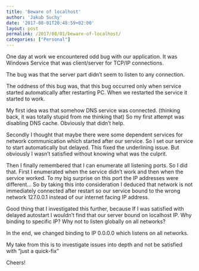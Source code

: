 ```yaml
---
title: 'Beware of localhost'
author: 'Jakub Suchy'
date: '2017-08-01T20:48:59+02:00'
layout: post
permalink: /2017/08/01/beware-of-localhost/
categories: ["Personal"]
---
```


One day at work we encountered odd bug with our application. It was Windows Service that was client/server for TCP/IP connections.

The bug was that the server part didn’t seem to listen to any connection.

The oddness of this bug was, that this bug occurred only when service started automatically after restarting PC. When we restarted the service it started to work.

My first idea was that somehow DNS service was connected. (thinking back, it was totally stupid from me thinking that) So my first attempt was disabling DNS cache. Obviously that didn’t help.

Secondly I thought that maybe there were some dependent services for network communication which started after our service. So I set our service to start automatically but delayed. This fixed the underlining issue. But obviously I wasn’t satisfied without knowing what was the culprit.

Then I finally remembered that I can enumerate all listening ports. So I did that. First I enumerated when the service didn’t work and then when the service worked. To my big surprise on this port the IP addresses were different… So by taking this into consideration I deduced that network is not immediately connected after restart so our service bound to the wrong network 127.0.0.1 instead of our internet facing IP address.

Good thing that I investigated this further, because If I was satisfied with delayed autostart I wouldn’t find that our server bound on localhost IP. Why binding to specific IP? Why not to listen globally on all networks?

In the end, we changed binding to IP 0.0.0.0 which listens on all networks.

My take from this is to investigate issues into depth and not be satisfied with “just a quick-fix”

Cheers!